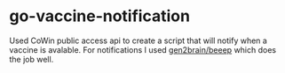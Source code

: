 # go-vaccine-notification

Used CoWin public access api to create a script that will notify when a vaccine is avalable.
For notifications I used [gen2brain/beeep](https://github.com/gen2brain/beeep) which does the job well.
